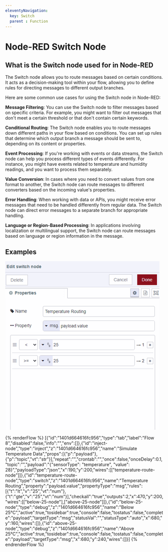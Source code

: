 ```yaml
---
eleventyNavigation:
  key: Switch
  parent : Function
---
```


# Node-RED Switch Node

## What is the Switch node used for in Node-RED

The Switch node allows you to route messages based on certain conditions. It acts as a decision-making tool within your flow, allowing you to define rules for directing messages to different output branches. 

Here are some common use cases for using the Switch node in Node-RED:

**Message Filtering**: You can use the Switch node to filter messages based on specific criteria. For example, you might want to filter out messages that don't meet a certain threshold or that don't contain certain keywords.

**Conditional Routing**: The Switch node enables you to route messages down different paths in your flow based on conditions. You can set up rules that determine which output branch a message should be sent to, depending on its content or properties.

**Event Processing**: If you're working with events or data streams, the Switch node can help you process different types of events differently. For instance, you might have events related to temperature and humidity readings, and you want to process them separately.

**Value Conversion**: In cases where you need to convert values from one format to another, the Switch node can route messages to different converters based on the incoming value's properties.

**Error Handling**: When working with data or APIs, you might receive error messages that need to be handled differently from regular data. The Switch node can direct error messages to a separate branch for appropriate handling.

**Language or Region-Based Processing**: In applications involving localization or multilingual support, the Switch node can route messages based on language or region information in the message.

## Examples

![Switch Node Example](../images/switch-example-2.png)

{% renderFlow %}
[{"id":"1401d664616fc956","type":"tab","label":"Flow 8","disabled":false,"info":"","env":[]},{"id":"inject-node","type":"inject","z":"1401d664616fc956","name":"Simulate Temperature Data","props":[{"p":"payload"},{"p":"topic","vt":"str"}],"repeat":"","crontab":"","once":false,"onceDelay":0.1,"topic":"","payload":"{\"sensorType\": \"temperature\", \"value\": 28}","payloadType":"json","x":190,"y":200,"wires":[["temperature-route-node"]]},{"id":"temperature-route-node","type":"switch","z":"1401d664616fc956","name":"Temperature Routing","property":"payload.value","propertyType":"msg","rules":[{"t":"lt","v":"25","vt":"num"},{"t":"gte","v":"25","vt":"num"}],"checkall":"true","outputs":2,"x":470,"y":200,"wires":[["below-25-node"],["above-25-node"]]},{"id":"below-25-node","type":"debug","z":"1401d664616fc956","name":"Below 25°C","active":true,"tosidebar":true,"console":false,"tostatus":false,"complete":"payload","targetType":"msg","statusVal":"","statusType":"auto","x":680,"y":160,"wires":[]},{"id":"above-25-node","type":"debug","z":"1401d664616fc956","name":"Above 25°C","active":true,"tosidebar":true,"console":false,"tostatus":false,"complete":"payload","targetType":"msg","x":680,"y":240,"wires":[]}]
{% endrenderFlow %}